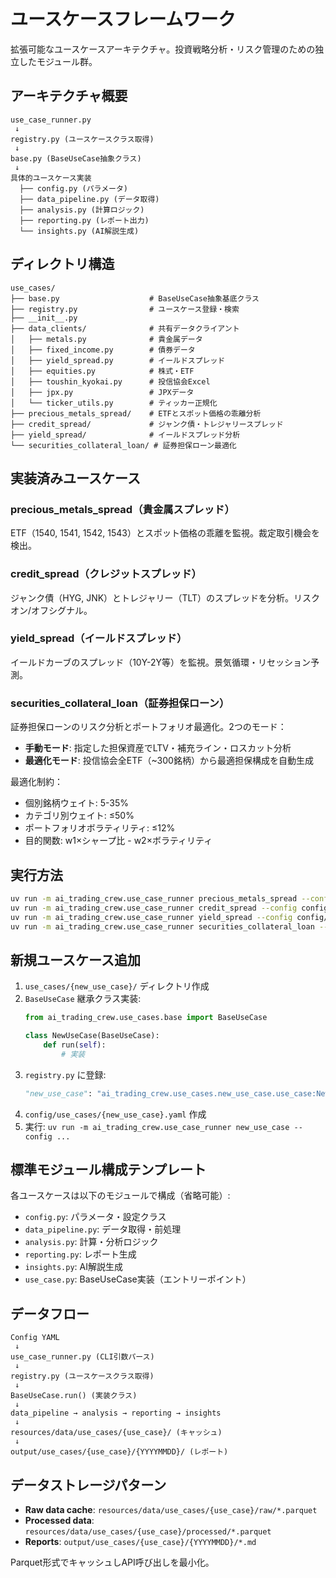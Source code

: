 # ユースケースフレームワーク

拡張可能なユースケースアーキテクチャ。投資戦略分析・リスク管理のための独立したモジュール群。

## アーキテクチャ概要

```
use_case_runner.py
 ↓
registry.py (ユースケースクラス取得)
 ↓
base.py (BaseUseCase抽象クラス)
 ↓
具体的ユースケース実装
  ├── config.py (パラメータ)
  ├── data_pipeline.py (データ取得)
  ├── analysis.py (計算ロジック)
  ├── reporting.py (レポート出力)
  └── insights.py (AI解説生成)
```

## ディレクトリ構造

```
use_cases/
├── base.py                    # BaseUseCase抽象基底クラス
├── registry.py                # ユースケース登録・検索
├── __init__.py
├── data_clients/              # 共有データクライアント
│   ├── metals.py              # 貴金属データ
│   ├── fixed_income.py        # 債券データ
│   ├── yield_spread.py        # イールドスプレッド
│   ├── equities.py            # 株式・ETF
│   ├── toushin_kyokai.py      # 投信協会Excel
│   ├── jpx.py                 # JPXデータ
│   └── ticker_utils.py        # ティッカー正規化
├── precious_metals_spread/    # ETFとスポット価格の乖離分析
├── credit_spread/             # ジャンク債・トレジャリースプレッド
├── yield_spread/              # イールドスプレッド分析
└── securities_collateral_loan/ # 証券担保ローン最適化
```

## 実装済みユースケース

### precious_metals_spread（貴金属スプレッド）
ETF（1540, 1541, 1542, 1543）とスポット価格の乖離を監視。裁定取引機会を検出。

### credit_spread（クレジットスプレッド）
ジャンク債（HYG, JNK）とトレジャリー（TLT）のスプレッドを分析。リスクオン/オフシグナル。

### yield_spread（イールドスプレッド）
イールドカーブのスプレッド（10Y-2Y等）を監視。景気循環・リセッション予測。

### securities_collateral_loan（証券担保ローン）
証券担保ローンのリスク分析とポートフォリオ最適化。2つのモード：

- **手動モード**: 指定した担保資産でLTV・補充ライン・ロスカット分析
- **最適化モード**: 投信協会全ETF（~300銘柄）から最適担保構成を自動生成

最適化制約：
- 個別銘柄ウェイト: 5-35%
- カテゴリ別ウェイト: ≤50%
- ポートフォリオボラティリティ: ≤12%
- 目的関数: w1×シャープ比 - w2×ボラティリティ

## 実行方法

```bash
uv run -m ai_trading_crew.use_case_runner precious_metals_spread --config config/use_cases/precious_metals_spread.yaml
uv run -m ai_trading_crew.use_case_runner credit_spread --config config/use_cases/credit_spread.yaml
uv run -m ai_trading_crew.use_case_runner yield_spread --config config/use_cases/yield_spread.yaml
uv run -m ai_trading_crew.use_case_runner securities_collateral_loan --config config/use_cases/securities_collateral_loan.yaml
```

## 新規ユースケース追加

1. `use_cases/{new_use_case}/` ディレクトリ作成
2. `BaseUseCase` 継承クラス実装:
   ```python
   from ai_trading_crew.use_cases.base import BaseUseCase

   class NewUseCase(BaseUseCase):
       def run(self):
           # 実装
   ```
3. `registry.py` に登録:
   ```python
   "new_use_case": "ai_trading_crew.use_cases.new_use_case.use_case:NewUseCase"
   ```
4. `config/use_cases/{new_use_case}.yaml` 作成
5. 実行: `uv run -m ai_trading_crew.use_case_runner new_use_case --config ...`

## 標準モジュール構成テンプレート

各ユースケースは以下のモジュールで構成（省略可能）:

- `config.py`: パラメータ・設定クラス
- `data_pipeline.py`: データ取得・前処理
- `analysis.py`: 計算・分析ロジック
- `reporting.py`: レポート生成
- `insights.py`: AI解説生成
- `use_case.py`: BaseUseCase実装（エントリーポイント）

## データフロー

```
Config YAML
 ↓
use_case_runner.py (CLI引数パース)
 ↓
registry.py (ユースケースクラス取得)
 ↓
BaseUseCase.run() (実装クラス)
 ↓
data_pipeline → analysis → reporting → insights
 ↓
resources/data/use_cases/{use_case}/ (キャッシュ)
 ↓
output/use_cases/{use_case}/{YYYYMMDD}/ (レポート)
```

## データストレージパターン

- **Raw data cache**: `resources/data/use_cases/{use_case}/raw/*.parquet`
- **Processed data**: `resources/data/use_cases/{use_case}/processed/*.parquet`
- **Reports**: `output/use_cases/{use_case}/{YYYYMMDD}/*.md`

Parquet形式でキャッシュしAPI呼び出しを最小化。
